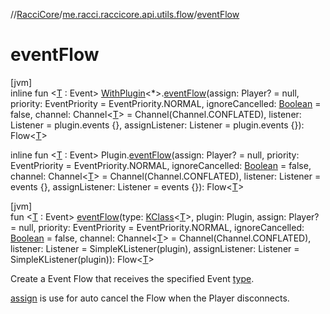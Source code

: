 //[RacciCore](../../index.md)/[me.racci.raccicore.api.utils.flow](index.md)/[eventFlow](event-flow.md)

# eventFlow

[jvm]\
inline fun &lt;[T](event-flow.md) : Event&gt; [WithPlugin](../me.racci.raccicore.api.utils.extensions/-with-plugin/index.md)&lt;*&gt;.[eventFlow](event-flow.md)(assign: Player? = null, priority: EventPriority = EventPriority.NORMAL, ignoreCancelled: [Boolean](https://kotlinlang.org/api/latest/jvm/stdlib/kotlin/-boolean/index.html) = false, channel: Channel&lt;[T](event-flow.md)&gt; = Channel(Channel.CONFLATED), listener: Listener = plugin.events {}, assignListener: Listener = plugin.events {}): Flow&lt;[T](event-flow.md)&gt;

inline fun &lt;[T](event-flow.md) : Event&gt; Plugin.[eventFlow](event-flow.md)(assign: Player? = null, priority: EventPriority = EventPriority.NORMAL, ignoreCancelled: [Boolean](https://kotlinlang.org/api/latest/jvm/stdlib/kotlin/-boolean/index.html) = false, channel: Channel&lt;[T](event-flow.md)&gt; = Channel(Channel.CONFLATED), listener: Listener = events {}, assignListener: Listener = events {}): Flow&lt;[T](event-flow.md)&gt;

[jvm]\
fun &lt;[T](event-flow.md) : Event&gt; [eventFlow](event-flow.md)(type: [KClass](https://kotlinlang.org/api/latest/jvm/stdlib/kotlin.reflect/-k-class/index.html)&lt;[T](event-flow.md)&gt;, plugin: Plugin, assign: Player? = null, priority: EventPriority = EventPriority.NORMAL, ignoreCancelled: [Boolean](https://kotlinlang.org/api/latest/jvm/stdlib/kotlin/-boolean/index.html) = false, channel: Channel&lt;[T](event-flow.md)&gt; = Channel(Channel.CONFLATED), listener: Listener = SimpleKListener(plugin), assignListener: Listener = SimpleKListener(plugin)): Flow&lt;[T](event-flow.md)&gt;

Create a Event Flow that receives the specified Event [type](event-flow.md).

[assign](event-flow.md) is use for auto cancel the Flow when the Player disconnects.
